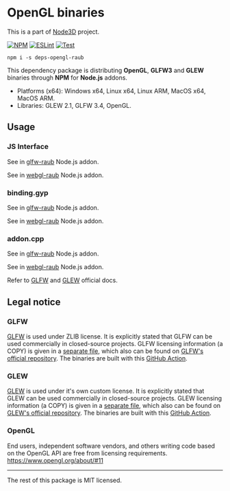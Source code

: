 # OpenGL binaries

This is a part of [Node3D](https://github.com/node-3d) project.

[![NPM](https://badge.fury.io/js/deps-opengl-raub.svg)](https://badge.fury.io/js/deps-opengl-raub)
[![ESLint](https://github.com/node-3d/deps-opengl-raub/actions/workflows/eslint.yml/badge.svg)](https://github.com/node-3d/deps-opengl-raub/actions/workflows/eslint.yml)
[![Test](https://github.com/node-3d/deps-opengl-raub/actions/workflows/test.yml/badge.svg)](https://github.com/node-3d/deps-opengl-raub/actions/workflows/test.yml)

```console
npm i -s deps-opengl-raub
```

This dependency package is distributing **OpenGL**, **GLFW3** and **GLEW**
binaries through **NPM** for **Node.js** addons.

* Platforms (x64): Windows x64, Linux x64, Linux ARM, MacOS x64, MacOS ARM.
* Libraries: GLEW 2.1, GLFW 3.4, OpenGL.


## Usage

### JS Interface

See in [glfw-raub](https://github.com/node-3d/glfw-raub/blob/master/core.js) Node.js addon.

See in [webgl-raub](https://github.com/node-3d/webgl-raub/blob/master/core.js) Node.js addon.


### binding.gyp

See in [glfw-raub](https://github.com/node-3d/glfw-raub/tree/master/src/binding.gyp) Node.js addon.

See in [webgl-raub](https://github.com/node-3d/webgl-raub/tree/master/src/binding.gyp) Node.js addon.


### addon.cpp

See in [glfw-raub](https://github.com/node-3d/glfw-raub/blob/master/src/cpp/glfw-common.hpp) Node.js addon.

See in [webgl-raub](https://github.com/node-3d/webgl-raub/blob/master/src/cpp/webgl.hpp) Node.js addon.

Refer to [GLFW](https://www.glfw.org/documentation.html) and
[GLEW](http://glew.sourceforge.net/basic.html) official docs.


## Legal notice


### GLFW

[GLFW](http://www.glfw.org/index.html) is used under ZLIB license.
It is explicitly stated that GLFW can be used commercially in closed-source projects.
GLFW licensing information (a COPY) is given in a [separate file](/GLFW_ZLIB),
which also can be found on
[GLFW's official repository](https://github.com/glfw/glfw/blob/master/LICENSE.md).
The binaries are built with this
[GitHub Action](https://raw.githubusercontent.com/nigels-com/glew/master/.github/workflows/build.yml).


### GLEW

[GLEW](http://glew.sourceforge.net/) is used under it's own custom license.
It is explicitly stated that GLEW can be used commercially in closed-source projects.
GLEW licensing information (a COPY) is given in a [separate file](/GLEW_LICENSE),
which also can be found on
[GLEW's official repository](https://raw.githubusercontent.com/nigels-com/glew/master/LICENSE.txt).
The binaries are built with this
[GitHub Action](https://raw.githubusercontent.com/nigels-com/glew/master/.github/workflows/build.yml).


### OpenGL

End users, independent software vendors, and others writing code based on the OpenGL API
are free from licensing requirements. https://www.opengl.org/about/#11

---

The rest of this package is MIT licensed.

